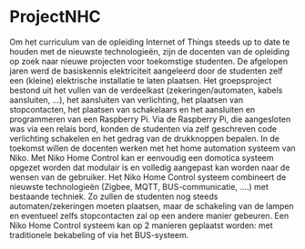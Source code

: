 # ProjectNHC
Om het curriculum van de opleiding Internet of Things steeds up to date te houden met de nieuwste technologieën, zijn de docenten van de opleiding op zoek naar nieuwe projecten voor toekomstige studenten. De afgelopen jaren werd de basiskennis elektriciteit aangeleerd door de studenten zelf een (kleine) elektrische installatie te laten plaatsen. 
Het groepsproject bestond uit het vullen van de verdeelkast (zekeringen/automaten, kabels aansluiten, …), het aansluiten van verlichting, het plaatsen van stopcontacten, het plaatsen van schakelaars en het aansluiten en programmeren van een Raspberry Pi. Via de Raspberry Pi, die aangesloten was via een relais bord, konden de studenten via zelf geschreven code verlichting schakelen en het gedrag van de drukknoppen bepalen. 
In de toekomst willen de docenten werken met het home automation systeem van Niko. Met Niko Home Control kan er eenvoudig een domotica systeem opgezet worden dat modulair is en volledig aangepast kan worden naar de wensen van de gebruiker. Het Niko Home Control systeem combineert de nieuwste technologieën (Zigbee, MQTT, BUS-communicatie, ….) met bestaande techniek. Zo zullen de studenten nog steeds automaten/zekeringen moeten plaatsen, maar de schakeling van de lampen en eventueel zelfs stopcontacten zal op een andere manier gebeuren. Een Niko Home Control systeem kan op 2 manieren geplaatst worden: met traditionele bekabeling of via het BUS-systeem.

